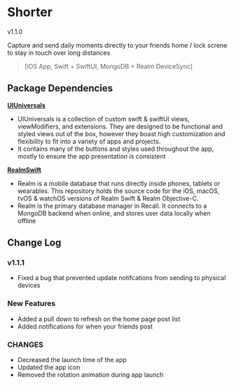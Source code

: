 # Shorter

v1.1.0

Capture and send daily moments directly to your friends home / lock screne to stay in touch over long distances
> [iOS App, Swift + SwiftUI, MongoDB + Realm DeviceSync]

## **Package Dependencies**

[**UIUniversals**](https://github.com/Brian-Masse/UIUniversals)

- UIUniversals is a collection of custom swift & swiftUI views, viewModifiers, and extensions. They are designed to be functional and styled views out of the box, however they boast high customization and flexibility to fit into a variety of apps and projects.
- It contains many of the buttons and styles used throughout the app, mostly to ensure the app presentation is consistent

[**RealmSwift**](https://github.com/realm/realm-swift)

- Realm is a mobile database that runs directly inside phones, tablets or wearables. This repository holds the source code for the iOS, macOS, tvOS & watchOS versions of Realm Swift & Realm Objective-C.
- Realm is the primary database manager in Recall. It connects to a MongoDB backend when online, and stores user data locally when offline


## **Change Log**

### **v1.1.1**

- Fixed a bug that prevented update notifcations from sending to physical devices

### **New Features**
- Added a pull down to refresh on the home page post list
- Added notifications for when your friends post

### **CHANGES**

- Decreased the launch time of the app
- Updated the app icon
- Removed the rotation animation during app launch
